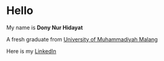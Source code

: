 # Hello 

My name is **Dony Nur Hidayat**

A fresh graduate from [University of Muhammadiyah Malang](https://www.umm.ac.id/)

Here is my [LinkedIn](https://www.linkedin.com/in/dony-nur-hidayat-848077232/)

